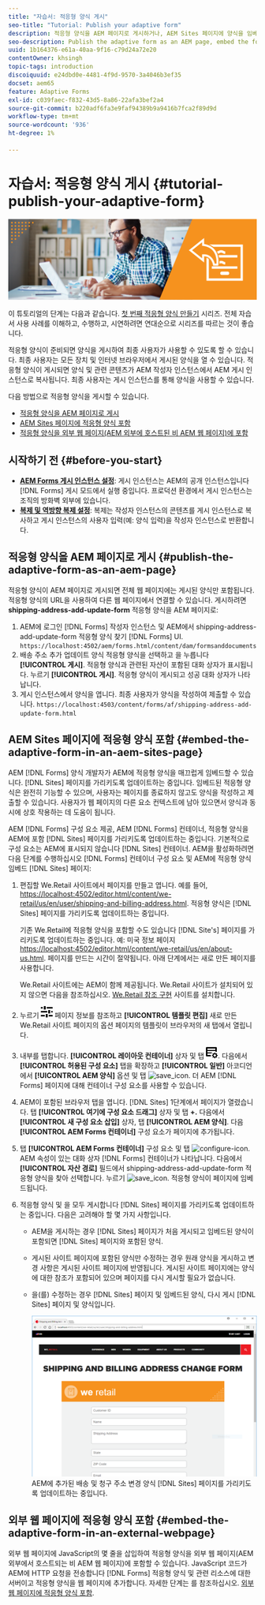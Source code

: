 ```yaml
---
title: "자습서: 적응형 양식 게시"
seo-title: "Tutorial: Publish your adaptive form"
description: 적응형 양식을 AEM 페이지로 게시하거나, AEM Sites 페이지에 양식을 임베드하거나, 외부 웹 페이지에 적응형 양식을 임베드합니다
seo-description: Publish the adaptive form as an AEM page, embed the form to an AEM Sites page, or embed the adaptive form in an external webpage
uuid: 1b164376-e61a-40aa-9f16-c79d24a72e20
contentOwner: khsingh
topic-tags: introduction
discoiquuid: e24dbd0e-4481-4f9d-9570-3a4046b3ef35
docset: aem65
feature: Adaptive Forms
exl-id: c039faec-f832-43d5-8a86-22afa3bef2a4
source-git-commit: b220adf6fa3e9faf94389b9a9416b7fca2f89d9d
workflow-type: tm+mt
source-wordcount: '936'
ht-degree: 1%

---
```


# 자습서: 적응형 양식 게시 {#tutorial-publish-your-adaptive-form}

![](do-not-localize/13-publish-your-adaptive-form-small.png)

이 튜토리얼의 단계는 다음과 같습니다. [첫 번째 적응형 양식 만들기](https://helpx.adobe.com/kr/experience-manager/6-3/forms/using/create-your-first-adaptive-form.html) 시리즈. 전체 자습서 사용 사례를 이해하고, 수행하고, 시연하려면 연대순으로 시리즈를 따르는 것이 좋습니다.

적응형 양식이 준비되면 양식을 게시하여 최종 사용자가 사용할 수 있도록 할 수 있습니다. 최종 사용자는 모든 장치 및 인터넷 브라우저에서 게시된 양식을 열 수 있습니다. 적응형 양식이 게시되면 양식 및 관련 콘텐츠가 AEM 작성자 인스턴스에서 AEM 게시 인스턴스로 복사됩니다. 최종 사용자는 게시 인스턴스를 통해 양식을 사용할 수 있습니다.

다음 방법으로 적응형 양식을 게시할 수 있습니다.

* [적응형 양식을 AEM 페이지로 게시](../../forms/using/publish-your-adaptive-form.md#publish-the-adaptive-form-as-an-aem-page)
* [AEM Sites 페이지에 적응형 양식 포함](#embed-the-adaptive-form-in-an-aem-sites-page)
* [적응형 양식을 외부 웹 페이지(AEM 외부에 호스트된 비 AEM 웹 페이지)에 포함](../../forms/using/publish-your-adaptive-form.md)

## 시작하기 전 {#before-you-start}

* **[AEM Forms 게시 인스턴스 설정](https://helpx.adobe.com/kr/experience-manager/6-3/forms/using/installing-configuring-aem-forms-osgi.html)**: 게시 인스턴스는 AEM의 공개 인스턴스입니다 [!DNL Forms] 게시 모드에서 실행 중입니다. 프로덕션 환경에서 게시 인스턴스는 조직의 방화벽 외부에 있습니다.
* **[복제 및 역방향 복제 설정](https://helpx.adobe.com/experience-manager/6-3/help/sites-deploying/replication.html)**: 복제는 작성자 인스턴스의 콘텐츠를 게시 인스턴스로 복사하고 게시 인스턴스의 사용자 입력(예: 양식 입력)을 작성자 인스턴스로 반환합니다.

## 적응형 양식을 AEM 페이지로 게시 {#publish-the-adaptive-form-as-an-aem-page}

적응형 양식이 AEM 페이지로 게시되면 전체 웹 페이지에는 게시된 양식만 포함됩니다. 적응형 양식의 URL을 사용하여 다른 웹 페이지에서 연결할 수 있습니다. 게시하려면 **shipping-address-add-update-form** 적응형 양식을 AEM 페이지로:

1. AEM에 로그인 [!DNL Forms] 작성자 인스턴스 및 AEM에서 shipping-address-add-update-form 적응형 양식 찾기 [!DNL Forms] UI.
   `https://localhost:4502/aem/forms.html/content/dam/formsanddocuments`
1. 배송 주소 추가 업데이트 양식 적응형 양식을 선택하고 을 누릅니다 **[!UICONTROL 게시]**. 적응형 양식과 관련된 자산이 포함된 대화 상자가 표시됩니다. 누르기 **[!UICONTROL 게시]**. 적응형 양식이 게시되고 성공 대화 상자가 나타납니다.
1. 게시 인스턴스에서 양식을 엽니다. 최종 사용자가 양식을 작성하여 제출할 수 있습니다.
   `https://localhost:4503/content/forms/af/shipping-address-add-update-form.html`

## AEM Sites 페이지에 적응형 양식 포함 {#embed-the-adaptive-form-in-an-aem-sites-page}

AEM [!DNL Forms] 양식 개발자가 AEM에 적응형 양식을 매끄럽게 임베드할 수 있습니다. [!DNL Sites] 페이지를 가리키도록 업데이트하는 중입니다. 임베드된 적응형 양식은 완전히 기능할 수 있으며, 사용자는 페이지를 종료하지 않고도 양식을 작성하고 제출할 수 있습니다. 사용자가 웹 페이지의 다른 요소 컨텍스트에 남아 있으면서 양식과 동시에 상호 작용하는 데 도움이 됩니다.

AEM [!DNL Forms] 구성 요소 제공, AEM [!DNL Forms] 컨테이너, 적응형 양식을 AEM에 포함 [!DNL Sites] 페이지를 가리키도록 업데이트하는 중입니다. 기본적으로 구성 요소는 AEM에 표시되지 않습니다 [!DNL Sites] 컨테이너. AEM을 활성화하려면 다음 단계를 수행하십시오 [!DNL Forms] 컨테이너 구성 요소 및 AEM에 적응형 양식 임베드 [!DNL Sites] 페이지:

1. 편집할 We.Retail 사이트에서 페이지를 만들고 엽니다. 예를 들어, [https://localhost:4502/editor.html/content/we-retail/us/en/user/shipping-and-billing-address.html](https://localhost:4502/editor.html/content/we-retail/us/en/user/shipping-and-billing-address.html). 적응형 양식은 [!DNL Sites] 페이지를 가리키도록 업데이트하는 중입니다.

   기존 We.Retail에 적응형 양식을 포함할 수도 있습니다 [!DNL Site's] 페이지를 가리키도록 업데이트하는 중입니다. 예: 미국 정보 페이지 [https://localhost:4502/editor.html/content/we-retail/us/en/about-us.html](https://localhost:4502/editor.html/content/we-retail/us/en/about-us.html). 페이지를 만드는 시간이 절약됩니다. 아래 단계에서는 새로 만든 페이지를 사용합니다.

   We.Retail 사이트에는 AEM이 함께 제공됩니다. We.Retail 사이트가 설치되어 있지 않으면 다음을 참조하십시오. [We.Retail 참조 구현](https://helpx.adobe.com/experience-manager/6-3/help/sites-developing/we-retail.html) 사이트를 설치합니다.

1. 누르기 ![속성](assets/properties.png) 페이지 정보를 참조하고 **[!UICONTROL 템플릿 편집]** 새로 만든 We.Retail 사이트 페이지의 옵션 페이지의 템플릿이 브라우저의 새 탭에서 열립니다.
1. 내부를 탭합니다. **[!UICONTROL 레이아웃 컨테이너]** 상자 및 탭 ![영양 관리](assets/feedmanagement.png). 다음에서 **[!UICONTROL 허용된 구성 요소]** 탭을 확장하고 **[!UICONTROL 일반]** 아코디언에서 **[!UICONTROL AEM 양식]** 옵션 및 탭 ![save_icon](assets/save_icon.svg). 더 AEM [!DNL Forms] 페이지에 대해 컨테이너 구성 요소를 사용할 수 있습니다.

1. AEM이 포함된 브라우저 탭을 엽니다. [!DNL Sites] 1단계에서 페이지가 열렸습니다. 탭 **[!UICONTROL 여기에 구성 요소 드래그]** 상자 및 탭 **+.** 다음에서 **[!UICONTROL 새 구성 요소 삽입]** 상자, 탭 **[!UICONTROL AEM 양식]**. 다음 **[!UICONTROL AEM Forms 컨테이너]** 구성 요소가 페이지에 추가됩니다.
1. 탭 **[!UICONTROL AEM Forms 컨테이너]** 구성 요소 및 탭 ![configure-icon](assets/configure-icon.svg). AEM 속성이 있는 대화 상자 [!DNL Forms] 컨테이너가 나타납니다. 다음에서 **[!UICONTROL 자산 경로]** 필드에서 shipping-address-add-update-form 적응형 양식을 찾아 선택합니다. 누르기 ![save_icon](assets/save_icon.svg). 적응형 양식이 페이지에 임베드됩니다.
1. 적응형 양식 및 을 모두 게시합니다 [!DNL Sites] 페이지를 가리키도록 업데이트하는 중입니다. 다음은 고려해야 할 몇 가지 사항입니다.

   * AEM을 게시하는 경우 [!DNL Sites] 페이지가 처음 게시되고 임베드된 양식이 포함되면 [!DNL Sites] 페이지와 포함된 양식.
   * 게시된 사이트 페이지에 포함된 양식만 수정하는 경우 원래 양식을 게시하고 변경 사항은 게시된 사이트 페이지에 반영됩니다. 게시된 사이트 페이지에는 양식에 대한 참조가 포함되어 있으며 페이지를 다시 게시할 필요가 없습니다.
   * 을(를) 수정하는 경우 [!DNL Sites] 페이지 및 임베드된 양식, 다시 게시 [!DNL Sites] 페이지 및 양식입니다.

      ![aem-sites에 포함](assets/embed-in-aem-sites.png)
   AEM에 추가된 배송 및 청구 주소 변경 양식 [!DNL Sites] 페이지를 가리키도록 업데이트하는 중입니다.

## 외부 웹 페이지에 적응형 양식 포함 {#embed-the-adaptive-form-in-an-external-webpage}

외부 웹 페이지에 JavaScript의 몇 줄을 삽입하여 적응형 양식을 외부 웹 페이지(AEM 외부에서 호스트되는 비 AEM 웹 페이지)에 포함할 수 있습니다. JavaScript 코드가 AEM에 HTTP 요청을 전송합니다 [!DNL Forms] 적응형 양식 및 관련 리소스에 대한 서버이고 적응형 양식을 웹 페이지에 추가합니다. 자세한 단계는 를 참조하십시오. [외부 웹 페이지에 적응형 양식 포함](/help/forms/using/embed-adaptive-form-external-web-page.md).
